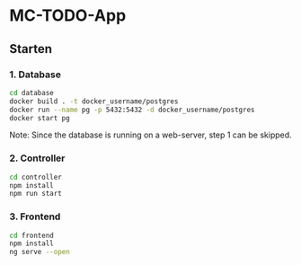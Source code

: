 # MC-TODO-App

## Starten

### 1. Database

```bash
cd database
docker build . -t docker_username/postgres
docker run --name pg -p 5432:5432 -d docker_username/postgres
docker start pg
```
Note: Since the database is running on a web-server, step 1 can be skipped.

### 2. Controller

```bash
cd controller
npm install
npm run start
```

### 3. Frontend

```bash
cd frontend
npm install
ng serve --open
```
